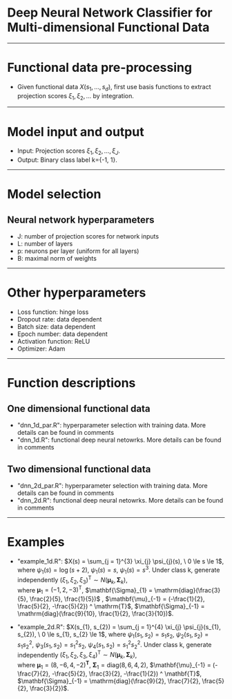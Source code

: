 # Deep Neural Network Classifier for Multi-dimensional Functional Data
------------------------------------------------

# Functional data pre-processing
- Given functional data $X (s_{1}, \dots, s_{d})$, first use basis functions to extract projection scores $\xi_{1}, \xi_{2}, \dots$ by integration.
-------------------------------------------------------

# Model input and output
- Input: Projection scores $\xi_{1}, \xi_{2}, \dots, \xi_{J}$.
- Output: Binary class label k={-1, 1}.
-------------------------------------------------------------

# Model selection
## Neural network hyperparameters 
- J: number of projection scores for network inputs
- L: number of layers 
- p: neurons per layer (uniform for all layers)
- B: maximal norm of weights
-------------------------------------------------------------

# Other hyperparameters
- Loss function: hinge loss
- Dropout rate: data dependent
- Batch size: data dependent
- Epoch number: data dependent
- Activation function: ReLU
- Optimizer: Adam 
-------------------------------------------------------------

# Function descriptions
## One dimensional functional data
- "dnn_1d_par.R": hyperparameter selection with training data. More details can be found in comments
- "dnn_1d.R": functional deep neural netowrks. More details can be found in comments 
## Two dimensional functional data
- "dnn_2d_par.R": hyperparameter selection with training data. More details can be found in comments
- "dnn_2d.R": functional deep neural netowrks. More details can be found in comments 
-------------------------------------------------------------

# Examples
- "example_1d.R": $X(s) = \sum_{j = 1}^{3} \xi_{j} \psi_{j}(s), \ 0 \le s \le 1$, where $\psi_{1}(s) = \log(s + 2)$, $\psi_{1}(s) = s$, $\psi_{1}(s) = s ^ 3$. Under class k, generate independently $(\xi_{1}, \xi_{2}, \xi_{3}) ^ \mathrm{T} \sim N(\mathbf{\mu}_{k}, \mathbf{\Sigma}_{k})$,  
where $\mathbf{\mu}_{1} = (-1, 2, -3) ^ \mathrm{T}$, $\mathbf{\Sigma}_{1} = \mathrm{diag}(\frac{3}{5}, \frac{2}{5}, \frac{1}{5})$ , $\mathbf{\mu}_{-1} = (-\frac{1}{2}, \frac{5}{2}, -\frac{5}{2}) ^ \mathrm{T}$, $\mathbf{\Sigma}_{-1} = \mathrm{diag}(\frac{9}{10}, \frac{1}{2}, \frac{3}{10})$. 


- "example_2d.R": $X(s_{1}, s_{2}) = \sum_{j = 1}^{4} \xi_{j} \psi_{j}(s_{1}, s_{2}), \ 0 \le s_{1}, s_{2} \le 1$, where $\psi_{1}(s_{1}, s_{2}) = s_{1}s_{2}$, $\psi_{2}(s_{1}, s_{2}) = s_{1}s_{2} ^ 2$, $\psi_{3}(s_{1}, s_{2}) = s_{1} ^ {2} s_{2}$, $\psi_{4}(s_{1}, s_{2}) = s_{1} ^ {2} s_{2} ^ {2}$. Under class k, generate independently $(\xi_{1}, \xi_{2}, \xi_{3}, \xi_{4}) ^ \mathrm{T} \sim N(\mathbf{\mu}_{k}, \mathbf{\Sigma}_{k})$,  
where $\mathbf{\mu}_{1} = (8, -6, 4, -2) ^ \mathbf{T}$, $\mathbf{\Sigma}_{1} = \mathrm{diag}(8, 6, 4, 2)$, $\mathbf{\mu}_{-1} = (-\frac{7}{2}, -\frac{5}{2}, \frac{3}{2}, -\frac{1}{2}) ^ \mathbf{T}$, $\mathbf{\Sigma}_{-1} = \mathrm{diag}(\frac{9}{2}, \frac{7}{2}, \frac{5}{2}, \frac{3}{2})$. 
